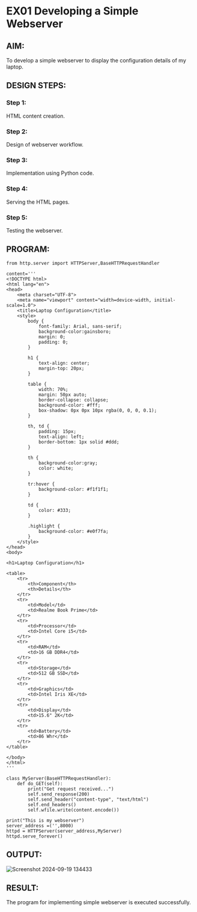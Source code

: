 # EX01 Developing a Simple Webserver

## AIM:
To develop a simple webserver to display the configuration details of my laptop.

## DESIGN STEPS:
### Step 1: 
HTML content creation.

### Step 2:
Design of webserver workflow.

### Step 3:
Implementation using Python code.

### Step 4:
Serving the HTML pages.

### Step 5:
Testing the webserver.

## PROGRAM:
```
from http.server import HTTPServer,BaseHTTPRequestHandler

content='''
<!DOCTYPE html>
<html lang="en">
<head>
    <meta charset="UTF-8">
    <meta name="viewport" content="width=device-width, initial-scale=1.0">
    <title>Laptop Configuration</title>
    <style>
        body {
            font-family: Arial, sans-serif;
            background-color:gainsboro;
            margin: 0;
            padding: 0;
        }

        h1 {
            text-align: center;
            margin-top: 20px;
        }

        table {
            width: 70%;
            margin: 50px auto;
            border-collapse: collapse;
            background-color: #fff;
            box-shadow: 0px 0px 10px rgba(0, 0, 0, 0.1);
        }

        th, td {
            padding: 15px;
            text-align: left;
            border-bottom: 1px solid #ddd;
        }

        th {
            background-color:gray;
            color: white;
        }

        tr:hover {
            background-color: #f1f1f1;
        }

        td {
            color: #333;
        }

        .highlight {
            background-color: #e0f7fa;
        }
    </style>
</head>
<body>

<h1>Laptop Configuration</h1>

<table>
    <tr>
        <th>Component</th>
        <th>Details</th>
    </tr>
    <tr>
        <td>Model</td>
        <td>Realme Book Prime</td>
    </tr>
    <tr>
        <td>Processor</td>
        <td>Intel Core i5</td>
    </tr>
    <tr>
        <td>RAM</td>
        <td>16 GB DDR4</td>
    </tr>
    <tr>
        <td>Storage</td>
        <td>512 GB SSD</td>
    </tr>
    <tr>
        <td>Graphics</td>
        <td>Intel Iris XE</td>
    </tr>
    <tr>
        <td>Display</td>
        <td>15.6" 2K</td>
    </tr>
    <tr>
        <td>Battery</td>
        <td>86 Whr</td>
    </tr>
</table>

</body>
</html>
'''

class MyServer(BaseHTTPRequestHandler):
    def do_GET(self):
        print("Get request received...")
        self.send_response(200) 
        self.send_header("content-type", "text/html")       
        self.end_headers()
        self.wfile.write(content.encode())

print("This is my webserver") 
server_address =('',8000)
httpd = HTTPServer(server_address,MyServer)
httpd.serve_forever()
```
## OUTPUT:
![Screenshot 2024-09-19 134433](https://github.com/user-attachments/assets/3d58f060-a296-4015-a077-411f95c6787c)
## RESULT:
The program for implementing simple webserver is executed successfully.
